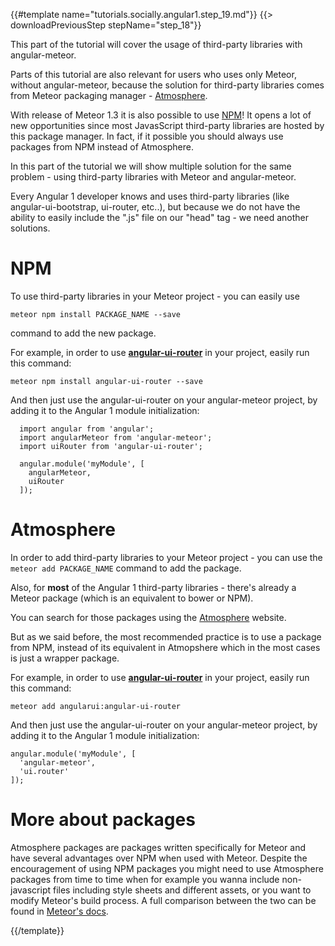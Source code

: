 {{#template name="tutorials.socially.angular1.step_19.md"}}
{{> downloadPreviousStep stepName="step_18"}}

This part of the tutorial will cover the usage of third-party libraries with angular-meteor.

Parts of this tutorial are also relevant for users who uses only Meteor, without angular-meteor, because the solution for third-party libraries comes from Meteor packaging manager - [Atmosphere](atmospherejs.com).

With release of Meteor 1.3 it is also possible to use [NPM](npmjs.com)! It opens a lot of new opportunities since most JavasScript third-party libraries are hosted by this package manager. In fact, if it possible you should always use packages from NPM instead of Atmosphere.

In this part of the tutorial we will show multiple solution for the same problem - using third-party libraries with Meteor and angular-meteor.

Every Angular 1 developer knows and uses third-party libraries (like angular-ui-bootstrap, ui-router, etc..), but because we do not have the ability to easily include the ".js" file on our "head" tag - we need another solutions.

# NPM

To use third-party libraries in your Meteor project - you can easily use

    meteor npm install PACKAGE_NAME --save

command to add the new package.

For example, in order to use **[angular-ui-router](https://www.npmjs.com/package/angular-ui-router)** in your project, easily run this command:

    meteor npm install angular-ui-router --save

And then just use the angular-ui-router on your angular-meteor project, by adding it to the Angular 1 module initialization:

```
  import angular from 'angular';
  import angularMeteor from 'angular-meteor';
  import uiRouter from 'angular-ui-router';

  angular.module('myModule', [
    angularMeteor,
    uiRouter
  ]);
```

# Atmosphere

In order to add third-party libraries to your Meteor project - you can use the `meteor add PACKAGE_NAME` command to add the package.

Also, for **most** of the Angular 1 third-party libraries - there's already a Meteor package (which is an equivalent to bower or NPM).

You can search for those packages using the [Atmosphere](https://atmospherejs.com/) website.

But as we said before, the most recommended practice is to use a package from NPM, instead of its equivalent in Atmopshere which in the most cases is just a wrapper package.

For example, in order to use **[angular-ui-router](https://atmospherejs.com/angularui/angular-ui-router)** in your project, easily run this command:

```
meteor add angularui:angular-ui-router
```

And then just use the angular-ui-router on your angular-meteor project, by adding it to the Angular 1 module initialization:

```
angular.module('myModule', [
  'angular-meteor',
  'ui.router'
]);
```

# More about packages

Atmosphere packages are packages written specifically for Meteor and have several advantages over NPM when used with Meteor. Despite the encouragement of using NPM packages you might need to use Atmosphere packages from time to time when for example you wanna include non-javascript files including style sheets and different assets, or you want to modify Meteor's build process. A full comparison between the two can be found in [Meteor's docs](http://docs.meteor.com/#/full/packagejs).

{{/template}}
